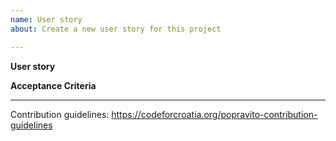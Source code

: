 ```yaml
---
name: User story
about: Create a new user story for this project

---
```


**User story**
<!--
User stories are high-level feature descriptions that help define benefit from a customer’s perspective. 
They’re often written in the following format, which is intended to keep things simple and focused on business value.
Feel free to use following template for user story:
As a <user type>, I want <a goal> so that <benefit>.
-->


**Acceptance Criteria**
<!--
Set of conditions a user story should satisfy to be considered as done.
Feel free to use following Scenario-oriented acceptance criteria template: 
Given [context] when [a specific action is performed] then [a set of consequences should occur]
-->


----

Contribution guidelines: https://codeforcroatia.org/popravito-contribution-guidelines
